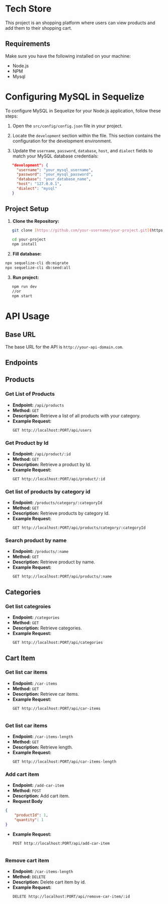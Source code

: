 # Tech Store

This project is an shopping platform where users can view products and add them to their shopping cart.

## Requirements

Make sure you have the following installed on your machine:

- Node.js
- NPM
- Mysql

# Configuring MySQL in Sequelize

To configure MySQL in Sequelize for your Node.js application, follow these steps:

1. Open the `src/config/config.json` file in your project.

2. Locate the `development` section within the file. This section contains the configuration for the development environment.

3. Update the `username`, `password`, `database`, `host`, and `dialect` fields to match your MySQL database credentials:

```json
   "development": {
     "username": "your_mysql_username",
     "password": "your_mysql_password",
     "database": "your_database_name",
     "host": "127.0.0.1",
     "dialect": "mysql"
   }
```

## Project Setup

1. **Clone the Repository:**

```bash
   git clone [https://github.com/your-username/your-project.git](https://github.com/hard75/polygon-backend-test)
   
   cd your-project
   npm install
```
2. **Fill database:**
```bash
npx sequelize-cli db:migrate
npx sequelize-cli db:seed:all
```

3. **Run project:**
```bash
   npm run dev 
   //or
   npm start
```

# API Usage

## Base URL

The base URL for the API is `http://your-api-domain.com`.

## Endpoints

## Products

### Get List of Products

- **Endpoint:** `/api/products`
- **Method:** `GET`
- **Description:** Retrieve a list of all products with your category.
- **Example Request:**
  ```http
  GET http://localhost:PORT/api/users

### Get Product by Id

- **Endpoint:** `/api/product/:id`
- **Method:** `GET`
- **Description:** Retrieve a product by Id.
- **Example Request:**
  ```http
  GET http://localhost:PORT/api/product/:id

### Get list of products by category id

- **Endpoint:** `/products/category/:categoryId`
- **Method:** `GET`
- **Description:** Retrieve products by category Id.
- **Example Request:**
  ```http
  GET http://localhost:PORT/api/products/category/:categoryId

### Search product by name

- **Endpoint:** `/products/:name`
- **Method:** `GET`
- **Description:** Retrieve product by name.
- **Example Request:**
  ```http
  GET http://localhost:PORT/api/products/:name

## Categories

### Get list categroies

- **Endpoint:** `/categories`
- **Method:** `GET`
- **Description:** Retrieve categories.
- **Example Request:**
  ```http
  GET http://localhost:PORT/api/categories

## Cart Item

### Get list car items

- **Endpoint:** `/car-items`
- **Method:** `GET`
- **Description:** Retrieve car items.
- **Example Request:**
  ```http
  GET http://localhost:PORT/api/car-items


### Get list car items

- **Endpoint:** `/car-items-length`
- **Method:** `GET`
- **Description:** Retrieve length.
- **Example Request:**
  ```http
  GET http://localhost:PORT/api/car-items-length

### Add cart item

- **Endpoint:** `/add-car-item`
- **Method:** `POST`
- **Description:** Add cart item.
- **Request Body**
```json
{
    "productId": 1,
    "quantity": 1
}
```
- **Example Request:**
  ```http
  POST http://localhost:PORT/api/add-car-item


### Remove cart item

- **Endpoint:** `/car-items-length`
- **Method:** `DELETE`
- **Description:** Delete cart item by id.
- **Example Request:**
  ```http
  DELETE http://localhost:PORT/api/remove-car-item/:id
